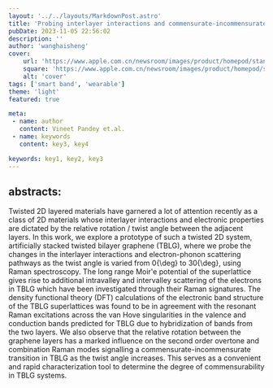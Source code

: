 ```yaml
---
layout: '../../layouts/MarkdownPost.astro'
title: 'Probing interlayer interactions and commensurate-incommensurate transition in twisted bilayer graphene through Raman spectroscopy'
pubDate: 2023-11-05 22:56:02
description: ''
author: 'wanghaisheng'
cover:
    url: 'https://www.apple.com.cn/newsroom/images/product/homepod/standard/Apple-HomePod-hero-230118_big.jpg.large_2x.jpg'
    square: 'https://www.apple.com.cn/newsroom/images/product/homepod/standard/Apple-HomePod-hero-230118_big.jpg.large_2x.jpg'
    alt: 'cover'
tags: ['smart band', 'wearable'] 
theme: 'light'
featured: true

meta:
 - name: author
   content: Vineet Pandey et.al.
 - name: keywords
   content: key3, key4

keywords: key1, key2, key3
---
```


## abstracts:
Twisted 2D layered materials have garnered a lot of attention recently as a class of 2D materials whose interlayer interactions and electronic properties are dictated by the relative rotation / twist angle between the adjacent layers. In this work, we explore a prototype of such a twisted 2D system, artificially stacked twisted bilayer graphene (TBLG), where we probe the changes in the interlayer interactions and electron-phonon scattering pathways as the twist angle is varied from 0{\deg} to 30{\deg}, using Raman spectroscopy. The long range Moir\'e potential of the superlattice gives rise to additional intravalley and intervalley scattering of the electrons in TBLG which have been investigated through their Raman signatures. The density functional theory (DFT) calculations of the electronic band structure of the TBLG superlattices was found to be in agreement with the resonant Raman excitations across the van Hove singularities in the valence and conduction bands predicted for TBLG due to hybridization of bands from the two layers. We also observe that the relative rotation between the graphene layers has a marked influence on the second order overtone and combination Raman modes signalling a commensurate-incommensurate transition in TBLG as the twist angle increases. This serves as a convenient and rapid characterization tool to determine the degree of commensurability in TBLG systems.
